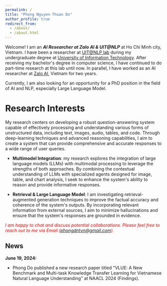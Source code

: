 ```yaml
---
permalink: /
title: "Phong Nguyen-Thuan Do"
author_profile: true
redirect_from: 
  - /about/
  - /about.html
---
```



Welcome! I am an ***AI Researcher at Zalo AI & UIT@NLP*** at Ho Chi Minh city, Vietnam. I have been a researcher at [UIT@NLP lab](https://nlp.uit.edu.vn/home) during my undergraduate degree at [University of Information Technology](https://www.uit.edu.vn/). After receiving my bachelor's degree in computer science, I have continued to do part-time research at this lab until now. In parallel, I have worked as an AI researcher at [Zalo AI](https://zalo.ai/), Vietnam for two years.

Currently, I am also looking for an opportunity for a PhD position in the field of AI and NLP, especially Large Language Model.


Research Interests
======
My research centers on developing a robust question-answering system capable of effectively processing and understanding various forms of unstructured data, including text, images, audio, tables, and code. Through deep-learning techniques and advanced reasoning capabilities, I aim to create a system that can provide comprehensive and accurate responses to a wide range of user queries.

- **Multimodel Integration**: my research explores the integration of large language models (LLMs) with multimodal processing to leverage the strengths of both approaches. By combining the contextual understanding of LLMs with specialized agents designed for image, table, and chart analysis, I seek to enhance the system's ability to reason and provide informative responses.

- **Retrieval & Large Language Model**: I am investigating retrieval-augmented generation techniques to improve the factual accuracy and coherence of the system's outputs. By incorporating relevant information from external sources, I aim to minimize hallucinations and ensure that the system's responses are grounded in evidence.

<span style="color:red">*I am happy to chat and discuss potential collaborations. Please feel free to reach out to me via Email (phongdntvn@gmail.com).*</span>


News
------
**June 19, 2024:**
- Phong Do published a new research paper titled "VLUE: A New Benchmark and Multi-task Knowledge Transfer Learning for Vietnamese Natural Language Understanding" at NAACL 2024 (Findings).


